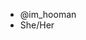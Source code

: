 - @im_hooman
- She/Her

<!---
im_hooman/im_hooman is a ✨ special ✨ repository because its `README.md` (this file) appears on your GitHub profile.
You can click the Preview link to take a look at your changes.
--->
